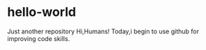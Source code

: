 # hello-world
Just another repository
Hi,Humans!
Today,i begin to use github for improving code skills.

